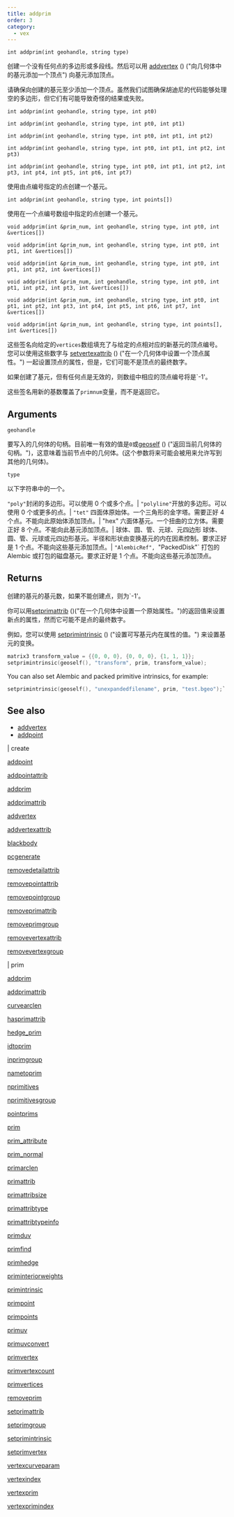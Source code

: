 ```yaml
---
title: addprim
order: 3
category:
  - vex
---
```


`int addprim(int geohandle, string type)`

创建一个没有任何点的多边形或多段线。然后可以用 [addvertex](addvertex.html) () ("向几何体中的基元添加一个顶点") 向基元添加顶点。

请确保向创建的基元至少添加一个顶点。虽然我们试图确保胡迪尼的代码能够处理空的多边形，但它们有可能导致奇怪的结果或失败。

`int addprim(int geohandle, string type, int pt0)`

`int addprim(int geohandle, string type, int pt0, int pt1)`

`int addprim(int geohandle, string type, int pt0, int pt1, int pt2)`

`int addprim(int geohandle, string type, int pt0, int pt1, int pt2, int pt3)`

`int addprim(int geohandle, string type, int pt0, int pt1, int pt2, int pt3, int pt4, int pt5, int pt6, int pt7)`

使用由点编号指定的点创建一个基元。

`int addprim(int geohandle, string type, int points[])`

使用在一个点编号数组中指定的点创建一个基元。

`void addprim(int &prim_num, int geohandle, string type, int pt0, int &vertices[])`

`void addprim(int &prim_num, int geohandle, string type, int pt0, int pt1, int &vertices[])`

`void addprim(int &prim_num, int geohandle, string type, int pt0, int pt1, int pt2, int &vertices[])`

`void addprim(int &prim_num, int geohandle, string type, int pt0, int pt1, int pt2, int pt3, int &vertices[])`

`void addprim(int &prim_num, int geohandle, string type, int pt0, int pt1, int pt2, int pt3, int pt4, int pt5, int pt6, int pt7, int &vertices[])`

`void addprim(int &prim_num, int geohandle, string type, int points[], int &vertices[])`

这些签名向给定的`vertices`数组填充了与给定的点相对应的新基元的顶点编号。您可以使用这些数字与 [setvertexattrib](setvertexattrib.html) () ("在一个几何体中设置一个顶点属性。") 一起设置顶点的属性，但是，它们可能不是顶点的最终数字。

如果创建了基元，但有任何点是无效的，则数组中相应的顶点编号将是`-1'。

这些签名用新的基数覆盖了`primnum`变量，而不是返回它。

## Arguments

`geohandle`

要写入的几何体的句柄。目前唯一有效的值是`0`或[geoself](geoself.html) () ("返回当前几何体的句柄。")，这意味着当前节点中的几何体。(这个参数将来可能会被用来允许写到其他的几何体)。

`type`

以下字符串中的一个。

`"poly"`封闭的多边形。可以使用 0 个或多个点。| `"polyline"`开放的多边形。可以使用 0 个或更多的点。| `"tet"` 四面体原始体。一个三角形的金字塔。需要正好 4 个点。不能向此原始体添加顶点。| "hex" 六面体基元。一个扭曲的立方体。需要正好 8 个点。不能向此基元添加顶点。| 球体、圆、管、元球、元四边形 球体、圆、管、元球或元四边形基元。半径和形状由变换基元的内在因素控制。要求正好是 1 个点。不能向这些基元添加顶点。| `"AlembicRef", `"PackedDisk"` 打包的 Alembic 或打包的磁盘基元。要求正好是 1 个点。不能向这些基元添加顶点。

## Returns

创建的基元的基元数，如果不能创建点，则为`-1'。

你可以用[setprimattrib](setprimattrib.html) ()("在一个几何体中设置一个原始属性。")的返回值来设置新点的属性，然而它可能不是点的最终数字。

例如，您可以使用 [setprimintrinsic](setprimintrinsic.html) () ("设置可写基元内在属性的值。") 来设置基元的变换。

```c
matrix3 transform_value = {{0, 0, 0}, {0, 0, 0}, {1, 1, 1}};
setprimintrinsic(geoself(), "transform", prim, transform_value);

```

You can also set Alembic and packed primitive intrinsics, for example:

```c
setprimintrinsic(geoself(), "unexpandedfilename", prim, "test.bgeo");`

```

## See also

- [addvertex](addvertex.html)
- [addpoint](addpoint.html)

|
create

[addpoint](addpoint.html)

[addpointattrib](addpointattrib.html)

[addprim](addprim.html)

[addprimattrib](addprimattrib.html)

[addvertex](addvertex.html)

[addvertexattrib](addvertexattrib.html)

[blackbody](blackbody.html)

[pcgenerate](pcgenerate.html)

[removedetailattrib](removedetailattrib.html)

[removepointattrib](removepointattrib.html)

[removepointgroup](removepointgroup.html)

[removeprimattrib](removeprimattrib.html)

[removeprimgroup](removeprimgroup.html)

[removevertexattrib](removevertexattrib.html)

[removevertexgroup](removevertexgroup.html)

|
prim

[addprim](addprim.html)

[addprimattrib](addprimattrib.html)

[curvearclen](curvearclen.html)

[hasprimattrib](hasprimattrib.html)

[hedge_prim](hedge_prim.html)

[idtoprim](idtoprim.html)

[inprimgroup](inprimgroup.html)

[nametoprim](nametoprim.html)

[nprimitives](nprimitives.html)

[nprimitivesgroup](nprimitivesgroup.html)

[pointprims](pointprims.html)

[prim](prim.html)

[prim_attribute](prim_attribute.html)

[prim_normal](prim_normal.html)

[primarclen](primarclen.html)

[primattrib](primattrib.html)

[primattribsize](primattribsize.html)

[primattribtype](primattribtype.html)

[primattribtypeinfo](primattribtypeinfo.html)

[primduv](primduv.html)

[primfind](primfind.html)

[primhedge](primhedge.html)

[priminteriorweights](priminteriorweights.html)

[primintrinsic](primintrinsic.html)

[primpoint](primpoint.html)

[primpoints](primpoints.html)

[primuv](primuv.html)

[primuvconvert](primuvconvert.html)

[primvertex](primvertex.html)

[primvertexcount](primvertexcount.html)

[primvertices](primvertices.html)

[removeprim](removeprim.html)

[setprimattrib](setprimattrib.html)

[setprimgroup](setprimgroup.html)

[setprimintrinsic](setprimintrinsic.html)

[setprimvertex](setprimvertex.html)

[vertexcurveparam](vertexcurveparam.html)

[vertexindex](vertexindex.html)

[vertexprim](vertexprim.html)

[vertexprimindex](vertexprimindex.html)
